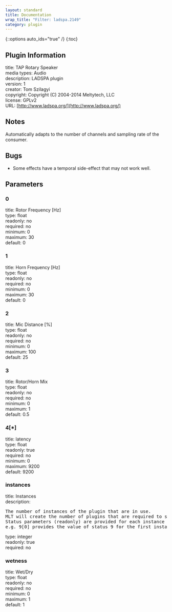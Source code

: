 ```yaml
---
layout: standard
title: Documentation
wrap_title: "Filter: ladspa.2149"
category: plugin
---
```

{::options auto_ids="true" /}
{:toc}

## Plugin Information

title: TAP Rotary Speaker  
media types:
Audio  
description: LADSPA plugin  
version: 1  
creator: Tom Szilagyi  
copyright: Copyright (C) 2004-2014 Meltytech, LLC  
license: GPLv2  
URL: [http://www.ladspa.org/](http://www.ladspa.org/)  

## Notes

Automatically adapts to the number of channels and sampling rate of the consumer.
## Bugs

* Some effects have a temporal side-effect that may not work well.

## Parameters

### 0

title: Rotor Frequency [Hz]    
type: float  
readonly: no  
required: no  
minimum: 0  
maximum: 30  
default: 0  

### 1

title: Horn Frequency [Hz]    
type: float  
readonly: no  
required: no  
minimum: 0  
maximum: 30  
default: 0  

### 2

title: Mic Distance [%]    
type: float  
readonly: no  
required: no  
minimum: 0  
maximum: 100  
default: 25  

### 3

title: Rotor/Horn Mix    
type: float  
readonly: no  
required: no  
minimum: 0  
maximum: 1  
default: 0.5  

### 4[*]

title: latency    
type: float  
readonly: true  
required: no  
minimum: 0  
maximum: 9200  
default: 9200  

### instances

title: Instances    
description:
<pre>
The number of instances of the plugin that are in use.
MLT will create the number of plugins that are required to support the number of audio channels.
Status parameters (readonly) are provided for each instance and are accessed by specifying the instance number after the identifier (starting at zero).
e.g. 9[0] provides the value of status 9 for the first instance.
</pre>
type: integer  
readonly: true  
required: no  

### wetness

title: Wet/Dry    
type: float  
readonly: no  
required: no  
minimum: 0  
maximum: 1  
default: 1  

